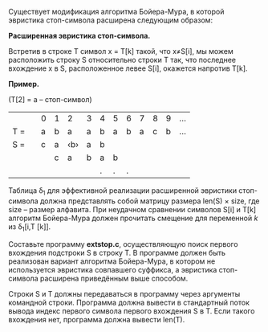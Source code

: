   <div class="stackedit__html"><p>Существует модификация алгоритма Бойера-Мура, в которой эвристика стоп-символа расширена следующим образом:</p>
<p><strong>Расширенная эвристика стоп-символа.</strong></p>
<p>Встретив в строке  T символ  x = T[k]  такой, что  x≠S[i], мы можем расположить строку  S относительно строки  T так, что последнее вхождение  x в  S,  расположенное левее S[i], окажется напротив  T[k].</p>
<p><strong>Пример.</strong></p>
<p>(T[2]  = a – стоп-символ)</p>
<table id="TBL-1" class="array" cellspacing="0" cellpadding="0"><colgroup id="TBL-1-1g"><col id="TBL-1-1"><col id="TBL-1-2"><col id="TBL-1-3"><col id="TBL-1-4"><col id="TBL-1-5"><col id="TBL-1-6"><col id="TBL-1-7"><col id="TBL-1-8"><col id="TBL-1-9"><col id="TBL-1-10"><col id="TBL-1-11"><col id="TBL-1-12"><col id="TBL-1-13"></colgroup><tbody><tr><td><div class="td11">   </div></td><td><div class="td11"></div></td><td><div class="td11"><span class="cmti-12">0</span></div></td><td><div class="td11"><span class="cmti-12">1</span></div></td><td><div class="td11"> <span class="cmti-12">2  </span></div></td><td><div class="td11"><span class="cmti-12">3</span></div></td><td><div class="td11"><span class="cmti-12">4</span></div></td><td><div class="td11"><span class="cmti-12">5</span></div></td><td><div class="td11"><span class="cmti-12">6</span></div></td><td><div class="td11"><span class="cmti-12">7</span></div></td><td><div class="td11"><span class="cmti-12">8</span></div></td><td><div class="td11"><span class="cmti-12">9</span></div></td><td><div class="td11"><span class="cmmi-12">…</span></div></td>
</tr><tr><td><div class="td11"><span class="cmmi-12">T </span><span class="cmr-12">=</span></div></td><td><div class="td11"></div></td><td><div class="td11"><span class="cmmi-12">a</span></div></td><td><div class="td11"><span class="cmmi-12">b</span></div></td><td><div class="td11"> <span class="underline"><span class="cmmi-12">a</span></span> </div></td><td><div class="td11"><span class="cmmi-12">a</span></div></td><td><div class="td11"><span class="cmmi-12">b</span></div></td><td><div class="td11"><span class="cmmi-12">a</span></div></td><td><div class="td11"><span class="cmmi-12">b</span></div></td><td><div class="td11"><span class="cmmi-12">a</span></div></td><td><div class="td11"><span class="cmmi-12">c</span></div></td><td><div class="td11"><span class="cmmi-12">b</span></div></td><td><div class="td11"><span class="cmmi-12">…</span></div></td>
</tr><tr><td><div class="td11"><span class="cmmi-12">S </span><span class="cmr-12">=</span></div></td><td><div class="td11"></div></td><td><div class="td11"><span class="cmmi-12">c</span></div></td><td><div class="td11"><span class="cmmi-12">a</span></div></td><td><div class="td11">‹b›</div></td><td><div class="td11"><span class="cmbx-12">a</span></div></td><td><div class="td11"><span class="cmbx-12">b</span></div></td>
</tr><tr><td><div class="td11">   </div></td><td><div class="td11"></div></td><td><div class="td11"> </div></td><td><div class="td11"><span class="cmmi-12">c</span></div></td><td><div class="td11"> <span class="underline"><span class="cmmi-12">a</span></span> </div></td><td><div class="td11"><span class="cmmi-12">b</span></div></td><td><div class="td11"><span class="cmmi-12">a</span></div></td><td><div class="td11"><span class="cmmi-12">b</span></div></td></tr><tr><td><div class="td11"> </div></td> <td><div class="td11"></div></td> <td><div class="td11"> </div></td> <td><div class="td11"> </div></td> <td><div class="td11"> </div></td> <td><div class="td11"> </div></td> <td><div class="td11"> <span class="cmmi-12">. </span></div></td> <td><div class="td11"> <span class="cmmi-12">.</span></div></td><td><div class="td11"><span class="cmmi-12">.</span></div></td>
</tr></tbody></table>
<p>Таблица  δ<sub>1</sub>  для эффективной реализации расширенной эвристики стоп-символа должна представлять собой матрицу размера  len(S)  × size, где  size – размер алфавита. При неудачном сравнении символов  S[i]  и  T[k] алгоритм Бойера-Мура должен прочитать смещение для переменной  <em>k</em> из  δ<sub>1</sub>[i,T [k]].</p>
<p>Составьте программу <strong>extstop.c</strong>, осуществляющую поиск первого вхождения подстроки  S в строку  T. В программе должен быть реализован вариант алгоритма Бойера-Мура, в котором не используется эвристика совпавшего суффикса, а эвристика стоп-символа расширена приведённым выше способом.</p>
<p>Строки  S и  T должны передаваться в программу через аргументы командной строки. Программа должна вывести в стандартный поток вывода индекс первого символа первого вхождения  S в  T. Если такого вхождения нет, программа должна вывести  len(T).</p>
</div>
